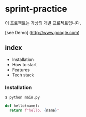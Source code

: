 # sprint-practice

이 프로젝트는 가상의 개발 프로젝트입니다.

[see Demo] (http://www.google.com)

## index

- Installation
- How to start
- Features
- Tech stack

### Installation

```shell
$ python main.py
```

```python
def hello(name):
  return f"hello, {name}"
```
